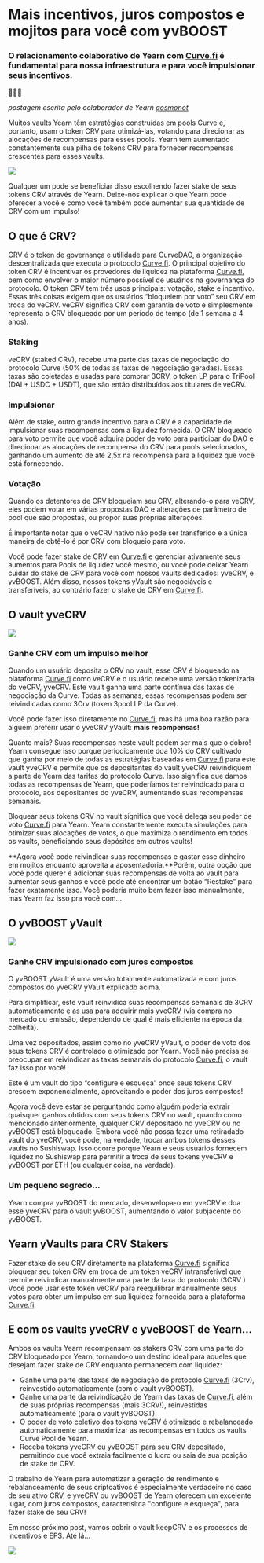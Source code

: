# Mais incentivos, juros compostos e mojitos para você com yvBOOST

### O relacionamento colaborativo de Yearn com [Curve.fi](http://curve.fi/) é fundamental para nossa infraestrutura e para você impulsionar seus incentivos.

🔵🤝🌈

_postagem escrita pelo colaborador de Yearn_ [_qosmonot_](http://twitter.com/qosmonot)

Muitos vaults Yearn têm estratégias construídas em pools Curve e, portanto, usam o token CRV para otimizá-las, votando para direcionar as alocações de recompensas para esses pools. Yearn tem aumentado constantemente sua pilha de tokens CRV para fornecer recompensas crescentes para esses vaults.

![](image1.png)

Qualquer um pode se beneficiar disso escolhendo fazer stake de seus tokens CRV através de Yearn. Deixe-nos explicar o que Yearn pode oferecer a você e como você também pode aumentar sua quantidade de CRV com um impulso!

## O que é CRV?

CRV é o token de governança e utilidade para CurveDAO, a organização descentralizada que executa o protocolo [Curve.fi](http://curve.fi/). O principal objetivo do token CRV é incentivar os provedores de liquidez na plataforma [Curve.fi](http://curve.fi/), bem como envolver o maior número possível de usuários na governança do protocolo. O token CRV tem três usos principais: votação, stake e incentivo. Essas três coisas exigem que os usuários “bloqueiem por voto” seu CRV em troca do veCRV. veCRV significa CRV com garantia de voto e simplesmente representa o CRV bloqueado por um período de tempo (de 1 semana a 4 anos).

### Staking

veCRV (staked CRV), recebe uma parte das taxas de negociação do protocolo Curve (50% de todas as taxas de negociação geradas). Essas taxas são coletadas e usadas para comprar 3CRV, o token LP para o TriPool (DAI + USDC + USDT), que são então distribuídos aos titulares de veCRV.

### Impulsionar

Além de stake, outro grande incentivo para o CRV é a capacidade de impulsionar suas recompensas com a liquidez fornecida. O CRV bloqueado para voto permite que você adquira poder de voto para participar do DAO e direcionar as alocações de recompensa do CRV para pools selecionados, ganhando um aumento de até 2,5x na recompensa para a liquidez que você está fornecendo.

### Votação

Quando os detentores de CRV bloqueiam seu CRV, alterando-o para veCRV, eles podem votar em várias propostas DAO e alterações de parâmetro de pool que são propostas, ou propor suas próprias alterações.

É importante notar que o veCRV nativo não pode ser transferido e a única maneira de obtê-lo é por CRV com bloqueio para voto.

Você pode fazer stake de CRV em [Curve.fi](http://curve.fi/) e gerenciar ativamente seus aumentos para Pools de liquidez você mesmo, ou você pode deixar Yearn cuidar do stake de CRV para você com nossos vaults dedicados: yveCRV, e yvBOOST. Além disso, nossos tokens yVault são negociáveis e transferíveis, ao contrário fazer o stake de CRV em [Curve.fi](http://curve.fi/).

## O vault yveCRV

![](image2.png)

### Ganhe CRV com um impulso melhor

Quando um usuário deposita o CRV no vault, esse CRV é bloqueado na plataforma [Curve.fi](http://curve.fi/) como veCRV e o usuário recebe uma versão tokenizada do veCRV, yveCRV. Este vault ganha uma parte contínua das taxas de negociação da Curve. Todas as semanas, essas recompensas podem ser reivindicadas como 3Crv (token 3pool LP da Curve).

Você pode fazer isso diretamente no [Curve.fi](http://curve.fi/), mas há uma boa razão para alguém preferir usar o yveCRV yVault: **mais recompensas!**

Quanto mais? Suas recompensas neste vault podem ser mais que o dobro! Yearn consegue isso porque periodicamente doa 10% do CRV cultivado que ganha por meio de todas as estratégias baseadas em [Curve.fi](http://curve.fi/) para este vault yveCRV e permite que os depositantes do vault yveCRV reivindiquem a parte de Yearn das tarifas do protocolo Curve. Isso significa que damos todas as recompensas de Yearn, que poderíamos ter reivindicado para o protocolo, aos depositantes do yveCRV, aumentando suas recompensas semanais.

Bloquear seus tokens CRV no vault significa que você delega seu poder de voto [Curve.fi](http://curve.fi/) para Yearn. Yearn constantemente executa simulações para otimizar suas alocações de votos, o que maximiza o rendimento em todos os vaults, beneficiando seus depósitos em outros vaults!

**Agora você pode reivindicar suas recompensas e gastar esse dinheiro em mojitos enquanto aproveita a aposentadoria.**Porém, outra opção que você pode querer é adicionar suas recompensas de volta ao vault para aumentar seus ganhos e você pode até encontrar um botão “Restake” para fazer exatamente isso. Você poderia muito bem fazer isso manualmente, mas Yearn faz isso pra você com...

## O yvBOOST yVault

![](image3.png)

### Ganhe CRV impulsionado com juros compostos

O yvBOOST yVault é uma versão totalmente automatizada e com juros compostos do yveCRV yVault explicado acima.

Para simplificar, este vault reinvidica suas recompensas semanais de 3CRV automaticamente e as usa para adquirir mais yveCRV (via compra no mercado ou emissão, dependendo de qual é mais eficiente na época da colheita).

Uma vez depositados, assim como no yveCRV yVault, o poder de voto dos seus tokens CRV é controlado e otimizado por Yearn. Você não precisa se preocupar em reivindicar as taxas semanais do protocolo [Curve.fi](http://curve.fi/), o vault faz isso por você!

Este é um vault do tipo “configure e esqueça” onde seus tokens CRV crescem exponencialmente, aproveitando o poder dos juros compostos!

Agora você deve estar se perguntando como alguém poderia extrair quaisquer ganhos obtidos com seus tokens CRV no vault, quando como mencionado anteriormente, qualquer CRV depositado no yveCRV ou no yvBOOST está bloqueado. Embora você não possa fazer uma retiradado vault do yveCRV, você pode, na verdade, trocar ambos tokens desses vaults no Sushiswap. Isso ocorre porque Yearn e seus usuários fornecem liquidez no Sushiswap para permitir a troca de seus tokens yveCRV e yvBOOST por ETH (ou qualquer coisa, na verdade).

### Um pequeno segredo...

Yearn compra yvBOOST do mercado, desenvelopa-o em yveCRV e doa esse yveCRV para o vault yvBOOST, aumentando o valor subjacente do yvBOOST.

## Yearn yVaults para CRV Stakers

Fazer stake de seu CRV diretamente na plataforma [Curve.fi](http://curve.fi/) significa bloquear seu token CRV em troca de um token veCRV intransferível que permite reivindicar manualmente uma parte da taxa do protocolo (3CRV ) Você pode usar este token veCRV para reequilibrar manualmente seus votos para obter um impulso em sua liquidez fornecida para a plataforma [Curve.fi](http://curve.fi/).

## E com os vaults yveCRV e yveBOOST de Yearn...

Ambos os vaults Yearn recompensam os stakers CRV com uma parte do CRV bloqueado por Yearn, tornando-o um destino ideal para aqueles que desejam fazer stake de CRV enquanto permanecem com liquidez:

- Ganhe uma parte das taxas de negociação do protocolo [Curve.fi](http://curve.fi/) (3Crv), reinvestido automaticamente (com o vault yvBOOST).
- Ganhe uma parte da reivindicação de Yearn das taxas de [Curve.fi](http://curve.fi/), além de suas próprias recompensas (mais 3CRV!), reinvestidas automaticamente (para o vault yvBOOST).
- O poder de voto coletivo dos tokens veCRV é otimizado e rebalanceado automaticamente para maximizar as recompensas em todos os vaults Curve Pool de Yearn.
- Receba tokens yveCRV ou yvBOOST para seu CRV depositado, permitindo que você extraia facilmente o lucro ou saia de sua posição de stake de CRV.

O trabalho de Yearn para automatizar a geração de rendimento e rebalanceamento de seus criptoativos é especialmente verdadeiro no caso de seu ativo CRV, e yveCRV ou yvBOOST de Yearn oferecem um excelente lugar, com juros compostos, caracterísitca "configure e esqueça", para fazer stake de seu CRV!

Em nosso próximo post, vamos cobrir o vault keepCRV e os processos de incentivos e EPS. Até lá...

![](image4.png)
